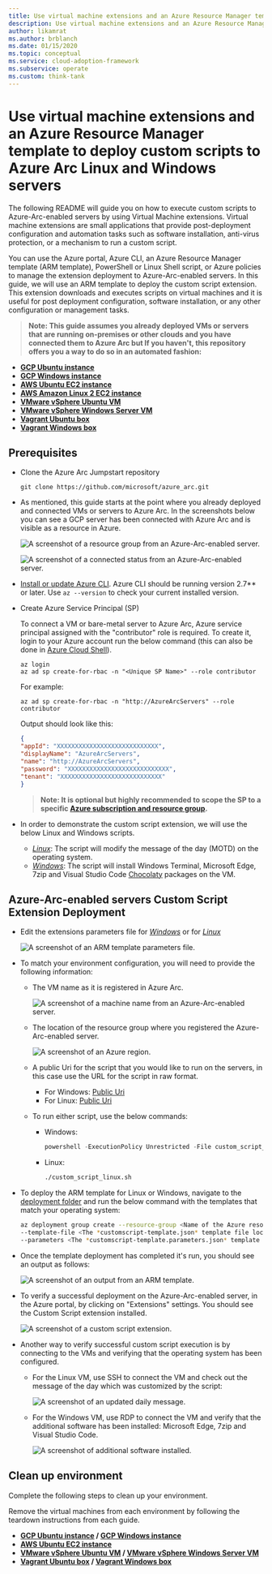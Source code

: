 ```yaml
---
title: Use virtual machine extensions and an Azure Resource Manager template to deploy custom scripts to Azure Arc Linux and Windows servers
description: Use virtual machine extensions and an Azure Resource Manager template to deploy custom scripts to Azure Arc Linux and Windows servers.
author: likamrat
ms.author: brblanch
ms.date: 01/15/2020
ms.topic: conceptual
ms.service: cloud-adoption-framework
ms.subservice: operate
ms.custom: think-tank
---
```


# Use virtual machine extensions and an Azure Resource Manager template to deploy custom scripts to Azure Arc Linux and Windows servers

The following README will guide you on how to execute custom scripts to Azure-Arc-enabled servers by using Virtual Machine extensions. Virtual machine extensions are small applications that provide post-deployment configuration and automation tasks such as software installation, anti-virus protection, or a mechanism to run a custom script.

You can use the Azure portal, Azure CLI, an Azure Resource Manager template (ARM template), PowerShell or Linux Shell script, or Azure policies to manage the extension deployment to Azure-Arc-enabled servers. In this guide, we will use an ARM template to deploy the custom script extension. This extension downloads and executes scripts on virtual machines and it is useful for post deployment configuration, software installation, or any other configuration or management tasks.

> **Note: This guide assumes you already deployed VMs or servers that are running on-premises or other clouds and you have connected them to Azure Arc but If you haven't, this repository offers you a way to do so in an automated fashion:**

* **[GCP Ubuntu instance](https://azurearcjumpstart.io/azure_arc_jumpstart/azure_arc_servers/gcp/gcp_terraform_ubuntu/)**
* **[GCP Windows instance](https://azurearcjumpstart.io/azure_arc_jumpstart/azure_arc_servers/gcp/gcp_terraform_windows/)**
* **[AWS Ubuntu EC2 instance](https://azurearcjumpstart.io/azure_arc_jumpstart/azure_arc_servers/aws/aws_terraform_ubuntu/)**
* **[AWS Amazon Linux 2 EC2 instance](https://azurearcjumpstart.io/azure_arc_jumpstart/azure_arc_servers/aws/aws_terraform_al2/)**
* **[VMware vSphere Ubuntu VM](https://azurearcjumpstart.io/azure_arc_jumpstart/azure_arc_servers/vmware/vmware_terraform_ubuntu/)**
* **[VMware vSphere Windows Server VM](https://azurearcjumpstart.io/azure_arc_jumpstart/azure_arc_servers/vmware/vmware_terraform_winsrv/)**
* **[Vagrant Ubuntu box](https://azurearcjumpstart.io/azure_arc_jumpstart/azure_arc_servers/vagrant/local_vagrant_ubuntu/)**
* **[Vagrant Windows box](https://azurearcjumpstart.io/azure_arc_jumpstart/azure_arc_servers/vagrant/local_vagrant_windows/)**

## Prerequisites

* Clone the Azure Arc Jumpstart repository

    ```console
    git clone https://github.com/microsoft/azure_arc.git
    ```

* As mentioned, this guide starts at the point where you already deployed and connected VMs or servers to Azure Arc. In the screenshots below you can see a GCP server has been connected with Azure Arc and is visible as a resource in Azure.

    ![A screenshot of a resource group from an Azure-Arc-enabled server.](./img/arc-vm-extension-custom-script/resource-group.png)

    ![A screenshot of a connected status from an Azure-Arc-enabled server.](./img/arc-vm-extension-custom-script/connected-status.png)

* [Install or update Azure CLI](https://docs.microsoft.com/cli/azure/install-azure-cli?view=azure-cli-latest). Azure CLI should be running version 2.7** or later. Use ```az --version``` to check your current installed version.

* Create Azure Service Principal (SP)

    To connect a VM or bare-metal server to Azure Arc, Azure service principal assigned with the "contributor" role is required. To create it, login to your Azure account run the below command (this can also be done in [Azure Cloud Shell](https://shell.azure.com/)).

    ```console
    az login
    az ad sp create-for-rbac -n "<Unique SP Name>" --role contributor
    ```

    For example:

    ```console
    az ad sp create-for-rbac -n "http://AzureArcServers" --role contributor
    ```

    Output should look like this:

    ```json
    {
    "appId": "XXXXXXXXXXXXXXXXXXXXXXXXXXXX",
    "displayName": "AzureArcServers",
    "name": "http://AzureArcServers",
    "password": "XXXXXXXXXXXXXXXXXXXXXXXXXXXX",
    "tenant": "XXXXXXXXXXXXXXXXXXXXXXXXXXXX"
    }
    ```

    > **Note: It is optional but highly recommended to scope the SP to a specific [Azure subscription and resource group](https://docs.microsoft.com/cli/azure/ad/sp?view=azure-cli-latest).**

* In order to demonstrate the custom script extension, we will use the below Linux and Windows scripts.
  * [*Linux*](https://github.com/microsoft/azure_arc/blob/main/azure_arc_servers_jumpstart/scripts/custom_script_linux.sh): The script will modify the message of the day (MOTD) on the operating system.
  * [*Windows*](https://github.com/microsoft/azure_arc/blob/main/azure_arc_servers_jumpstart/scripts/custom_script_windows.ps1): The script will install Windows Terminal, Microsoft Edge, 7zip and Visual Studio Code [Chocolaty](https://chocolatey.org/) packages on the VM.

## Azure-Arc-enabled servers Custom Script Extension Deployment

* Edit the extensions parameters file for [*Windows*](https://github.com/microsoft/azure_arc/blob/main/azure_arc_servers_jumpstart/extensions/arm/customscript-templatewindows.parameters.json) or for [*Linux*](https://github.com/microsoft/azure_arc/blob/main/azure_arc_servers_jumpstart/extensions/arm/customscript-templatelinux.parameters.json)

   ![A screenshot of an ARM template parameters file.](./img/arc-vm-extension-custom-script/parameters-file.png)

* To match your environment configuration, you will need to provide the following information:

  * The VM name as it is registered in Azure Arc.

    ![A screenshot of a machine name from an Azure-Arc-enabled server.](./img/arc-vm-extension-custom-script/machine-name.png)

  * The location of the resource group where you registered the Azure-Arc-enabled server.

    ![A screenshot of an Azure region.](./img/arc-vm-extension-custom-script/azure-region.png)

  * A public Uri for the script that you would like to run on the servers, in this case use the URL for the script in raw format.
    * For Windows: [Public Uri](https://raw.githubusercontent.com/microsoft/azure_arc/main/azure_arc_servers_jumpstart/scripts/custom_script_windows.ps1)
    * For Linux: [Public Uri](https://raw.githubusercontent.com/microsoft/azure_arc/main/azure_arc_servers_jumpstart/scripts/custom_script_linux.sh)

  * To run either script, use the below commands:

    * Windows:

         ```powershell
         powershell -ExecutionPolicy Unrestricted -File custom_script_windows.ps1
         ```

    * Linux:

         ```bash
         ./custom_script_linux.sh
         ```

* To deploy the ARM template for Linux or Windows, navigate to the [deployment folder](https://github.com/microsoft/azure_arc/tree/main/azure_arc_servers_jumpstart/extensions/arm) and run the below command with the templates that match your operating system:

    ```bash
    az deployment group create --resource-group <Name of the Azure resource group> \
    --template-file <The *customscript-template.json* template file location for Linux or Windows> \
    --parameters <The *customscript-template.parameters.json* template file location>
    ```

* Once the template deployment has completed it's run, you should see an output as follows:

    ![A screenshot of an output from an ARM template.](./img/arc-vm-extension-custom-script/output.png)

* To verify a successful deployment on the Azure-Arc-enabled server, in the Azure portal, by clicking on "Extensions" settings. You should see the Custom Script extension installed.

    ![A screenshot of a custom script extension.](./img/arc-vm-extension-custom-script/custom-script-extension.png)

* Another way to verify successful custom script execution is by connecting to the VMs and verifying that the operating system has been configured.

  * For the Linux VM, use SSH to connect the VM and check out the message of the day which was customized by the script:

    ![A screenshot of an updated daily message.](./img/arc-vm-extension-custom-script/daily-message.png)

  * For the Windows VM, use RDP to connect the VM and verify that the additional software has been installed: Microsoft Edge, 7zip and Visual Studio Code.

    ![A screenshot of additional software installed.](./img/arc-vm-extension-custom-script/additional-software.png)

## Clean up environment

Complete the following steps to clean up your environment.

Remove the virtual machines from each environment by following the teardown instructions from each guide.

* **[GCP Ubuntu instance](https://azurearcjumpstart.io/azure_arc_jumpstart/azure_arc_servers/gcp/gcp_terraform_ubuntu/) / [GCP Windows instance](https://azurearcjumpstart.io/azure_arc_jumpstart/azure_arc_servers/gcp/gcp_terraform_windows/)**
* **[AWS Ubuntu EC2 instance](https://azurearcjumpstart.io/azure_arc_jumpstart/azure_arc_servers/aws/aws_terraform_ubuntu/)**
* **[VMware vSphere Ubuntu VM](https://azurearcjumpstart.io/azure_arc_jumpstart/azure_arc_servers/vmware/vmware_terraform_ubuntu/) / [VMware vSphere Windows Server VM](https://azurearcjumpstart.io/azure_arc_jumpstart/azure_arc_servers/vmware/vmware_terraform_winsrv/)**
* **[Vagrant Ubuntu box](https://azurearcjumpstart.io/azure_arc_jumpstart/azure_arc_servers/vagrant/local_vagrant_ubuntu/) / [Vagrant Windows box](https://azurearcjumpstart.io/azure_arc_jumpstart/azure_arc_servers/vagrant/local_vagrant_windows/)**

